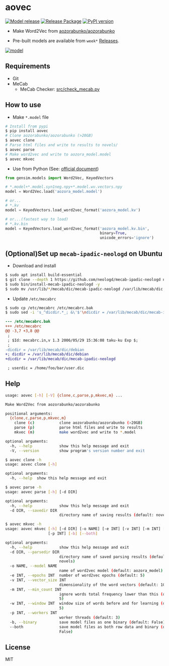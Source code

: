 # aovec

[![Model release](https://github.com/eggplants/aovec/actions/workflows/model_release.yml/badge.svg)](https://github.com/eggplants/aovec/actions/workflows/model_release.yml)
[![Release Package](https://github.com/eggplants/aovec/actions/workflows/release.yml/badge.svg)](https://github.com/eggplants/aovec/actions/workflows/release.yml) [![PyPI version](https://badge.fury.io/py/aovec.svg)](https://badge.fury.io/py/aovec)

- Make Word2Vec from [aozorabunko/aozorabunko](https://github.com/aozorabunko/aozorabunko)

- Pre-built models are available from `week*` [Releases](https://github.com/eggplants/aovec/releases).

[![model](https://img.shields.io/badge/dynamic/json.svg?label=Model&query=$[0].assets[0].browser_download_url&url=https://api.github.com/repos/eggplants/aovec/releases)](https://github.com/eggplants/aovec/releases)

## Requirements

- Git
- MeCab
  - MeCab Checker: [src/check_mecab.py](https://github.com/eggplants/aovec/blob/master/src/check_mecab.py)

## How to use

- Make `*.model` file

```bash
# Install from pypi
$ pip install aovec
# Clone aozorabunko/aozorabunko (>20GB)
$ aovec clone
# Parse html files and write to results to novels/
$ aovec parse
# Make word2vec and write to aozora_model.model
$ aovec mkvec
```

- Use from Python (See: [official document](https://radimrehurek.com/gensim/models/word2vec.html))

```python
from gensim.models import Word2Vec, KeyedVectors

# *.model+*.model.syn1neg.npy+*.model.wv.vectors.npy
model = Word2Vec.load('aozora_model.model')

# or...
# *.kv
model = KeyedVectors.load_word2vec_format('aozora_model.kv')

# or...(fastest way to load)
# *.kv.bin
model = KeyedVectors.load_word2vec_format('aozora_model.kv.bin',
                                          binary=True,
                                          unicode_errors='ignore')
```

## (Optional)Set up `mecab-ipadic-neologd` on Ubuntu

- Download and install

```bash
$ sudo apt install build-essential
$ git clone --depth 1 https://github.com/neologd/mecab-ipadic-neologd neologd && cd $_
$ sudo bin/install-mecab-ipadic-neologd -y
$ sudo mv /usr/lib/*/mecab/dic/mecab-ipadic-neologd /var/lib/mecab/dic
```

- Update `/etc/mecabrc`

```bash
$ sudo cp /etc/mecabrc /etc/mecabrc.bak
$ sudo sed -i 's_^dicdir.*_; &\'$'\ndicdir = /var/lib/mecab/dic/mecab-ipadic-neologd_' /etc/mecabrc
```

```diff
--- /etc/mecabrc.bak
+++ /etc/mecabrc
@@ -3,7 +3,8 @@
 ;
 ; $Id: mecabrc.in,v 1.3 2006/05/29 15:36:08 taku-ku Exp $;
 ;
-dicdir = /var/lib/mecab/dic/debian
+; dicdir = /var/lib/mecab/dic/debian
+dicdir = /var/lib/mecab/dic/mecab-ipadic-neologd

 ; userdic = /home/foo/bar/user.dic
```

## Help

```bash
usage: aovec [-h] [-V] {clone,c,parse,p,mkvec,m} ...

Make Word2Vec from aozorabunko/aozorabunko

positional arguments:
  {clone,c,parse,p,mkvec,m}
    clone (c)           clone aozorabunko/aozorabunko (>20GB)
    parse (p)           parse html files and write to results
    mkvec (m)           make word2vec and write to *.model

optional arguments:
  -h, --help            show this help message and exit
  -V, --version         show program's version number and exit
```

```bash
$ aovec clone -h
usage: aovec clone [-h]

optional arguments:
  -h, --help  show this help message and exit
```

```bash
$ aovec parse -h
usage: aovec parse [-h] [-d DIR]

optional arguments:
  -h, --help            show this help message and exit
  -d DIR, --savedir DIR
                        directory name of saving results (default: novels)
```

```bash
$ aovec mkvec -h
usage: aovec mkvec [-h] [-d DIR] [-o NAME] [-e INT] [-v INT] [-m INT] [-w INT]
                   [-p INT] [-b] [--both]

optional arguments:
  -h, --help            show this help message and exit
  -d DIR, --parsedir DIR
                        directory name of saved parsing results (default:
                        novels)
  -o NAME, --model NAME
                        name of word2vec model (default: aozora_model)
  -e INT, --epochs INT  number of word2vec epochs (default: 5)
  -v INT, --vector_size INT
                        dimensionality of the word vectors (default: 1000)
  -m INT, --min_count INT
                        ignore words total frequency lower than this (default:
                        5)
  -w INT, --window INT  window size of words before and for learning (default:
                        5)
  -p INT, --workers INT
                        worker threads (default: 3)
  -b, --binary          save model files as one binary (default: False)
  --both                save model files as both row data and binary (default:
                        False)
```

## License

MIT
